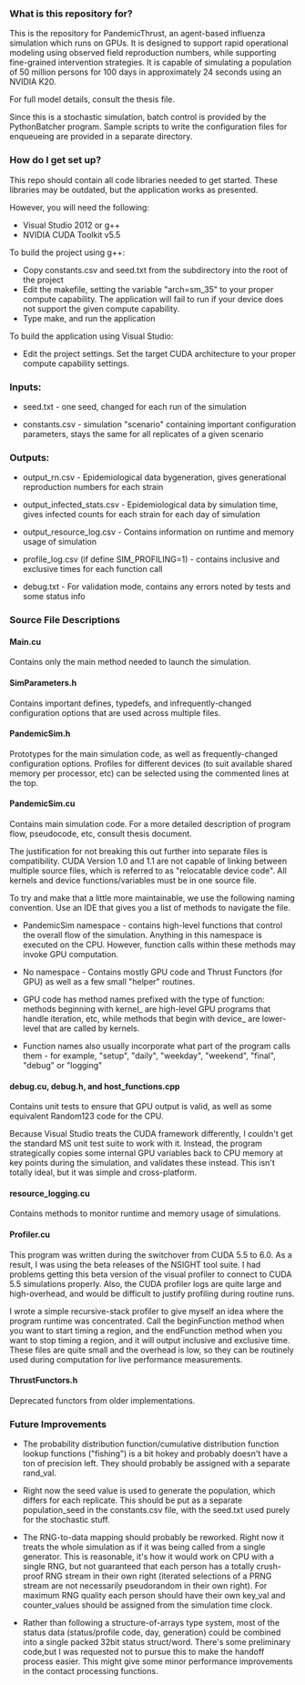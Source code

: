 ### What is this repository for?

This is the repository for PandemicThrust, an agent-based influenza simulation which runs on GPUs.  It is designed to support rapid operational modeling using observed field reproduction numbers, while supporting fine-grained intervention strategies.  It is capable of simulating a population of 50 million persons for 100 days in approximately 24 seconds using an NVIDIA K20.

For full model details, consult the thesis file.

Since this is a stochastic simulation, batch control is provided by the PythonBatcher program.  Sample scripts to write the configuration files for enqueueing are provided in a separate directory.

### How do I get set up?

This repo should contain all code libraries needed to get started.  These libraries may be outdated, but the application works as presented.

However, you will need the following:
* Visual Studio 2012 or g++
* NVIDIA CUDA Toolkit v5.5

To build the project using g++:
* Copy constants.csv and seed.txt from the subdirectory into the root of the project
* Edit the makefile, setting the variable "arch=sm_35" to your proper compute capability.  The application will fail to run if your device does not support the given compute capability.
* Type make, and run the application

To build the application using Visual Studio:
* Edit the project settings.  Set the target CUDA architecture to your proper compute capability settings.

### Inputs:

* seed.txt - one seed, changed for each run of the simulation

* constants.csv - simulation "scenario" containing important configuration parameters, stays the same for all replicates of a given scenario

### Outputs:

* output_rn.csv - Epidemiological data bygeneration, gives generational reproduction numbers for each strain

* output_infected_stats.csv - Epidemiological data by simulation time, gives infected counts for each strain for each day of simulation

* output_resource_log.csv - Contains information on runtime and memory usage of simulation

* profile_log.csv (if define SIM_PROFILING=1)  - contains inclusive and exclusive times for each function call

* debug.txt - For validation mode, contains any errors noted by tests and some status info

### Source File Descriptions

#### Main.cu

Contains only the main method needed to launch the simulation.

#### SimParameters.h

Contains important defines, typedefs, and infrequently-changed configuration options that are used across multiple files.

#### PandemicSim.h

Prototypes for the main simulation code, as well as frequently-changed configuration options.  Profiles for different devices (to suit available shared memory per processor, etc) can be selected using the commented lines at the top.

#### PandemicSim.cu

Contains main simulation code.  For a more detailed description of program flow, pseudocode, etc, consult thesis document.

The justification for not breaking this out further into separate files is compatibility.  CUDA Version 1.0 and 1.1 are not capable of linking between multiple source files, which is referred to as "relocatable device code". All kernels and device functions/variables must be in one source file.

To try and make that a little more maintainable, we use the following naming convention.  Use an IDE that gives you a list of methods to navigate the file.

* PandemicSim namespace - contains high-level functions that control the overall flow of the simulation.  Anything in this namespace is executed on the CPU.  However, function calls within these methods may invoke GPU computation.

* No namespace - Contains mostly GPU code and Thrust Functors (for GPU) as well as a few small "helper" routines.

* GPU code has method names prefixed with the type of function:  methods beginning with kernel_ are high-level GPU programs that handle iteration, etc, while methods that begin with device_ are lower-level that are called by kernels.

* Function names also usually incorporate what part of the program calls them - for example, "setup", "daily", "weekday", "weekend", "final", "debug" or "logging"

#### debug.cu, debug.h, and host_functions.cpp

Contains unit tests to ensure that GPU output is valid, as well as some equivalent Random123 code for the CPU.

Because Visual Studio treats the CUDA framework differently, I couldn't get the standard MS unit test suite to work with it.  Instead, the program strategically copies some internal GPU variables back to CPU memory at key points during the simulation, and validates these instead.  This isn't totally ideal, but it was simple and cross-platform.

#### resource_logging.cu

Contains methods to monitor runtime and memory usage of simulations.

#### Profiler.cu

This program was written during the switchover from CUDA 5.5 to 6.0.  As a result, I was using the beta releases of the NSIGHT tool suite. I had problems getting this beta version of the visual profiler to connect to CUDA 5.5 simulations properly.  Also, the CUDA profiler logs are quite large and high-overhead, and would be difficult to justify profiling during routine runs.

I wrote a simple recursive-stack profiler to give myself an idea where the program runtime was concentrated.  Call the beginFunction method when you want to start timing a region, and the endFunction method when you want to stop timing a region, and it will output inclusive and exclusive time.  These files are quite small and the overhead is low, so they can be routinely used during computation for live performance measurements.

#### ThrustFunctors.h

Deprecated functors from older implementations.

### Future Improvements

* The probability distribution function/cumulative distribution function lookup functions ("fishing") is a bit hokey and probably doesn't have a ton of precision left.  They should probably be assigned with a separate rand_val.

* Right now the seed value is used to generate the population, which differs for each replicate.  This should be put as a separate population_seed in the constants.csv file, with the seed.txt used purely for the stochastic stuff.

* The RNG-to-data mapping should probably be reworked.  Right now it treats the whole simulation as if it was being called from a single generator.  This is reasonable, it's how it would work on CPU with a single RNG, but not guaranteed that each person has a totally crush-proof RNG stream in their own right (iterated selections of a PRNG stream are not necessarily pseudorandom in their own right).  For maximum RNG quality each person should have their own key_val and counter_values should be assigned from the simulation time clock.

* Rather than following a structure-of-arrays type system, most of the status data (status/profile code, day, generation) could be combined into a single packed 32bit status struct/word.  There's some preliminary code,but I was requested not to pursue this to make the handoff process easier.  This might give some minor performance improvements in the contact processing functions.